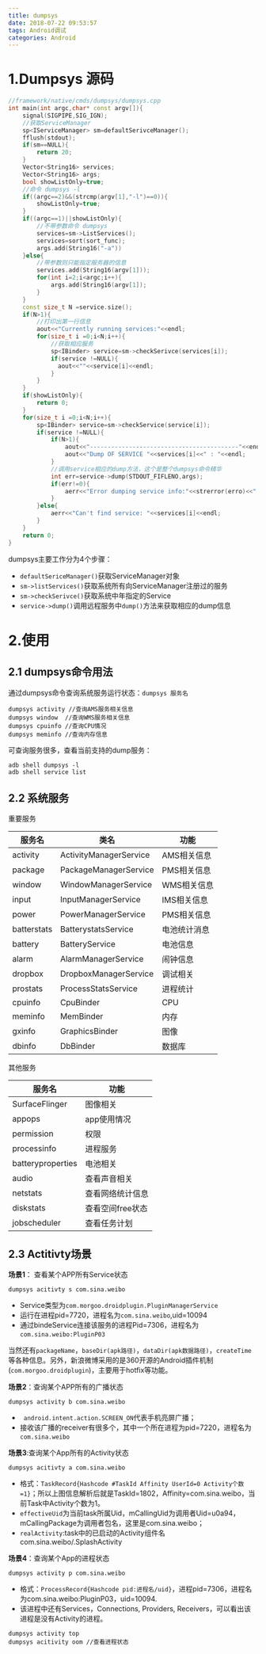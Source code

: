 ```yaml
---
title: dumpsys
date: 2018-07-22 09:53:57
tags: Android调试
categories: Android
---
```


# 1.Dumpsys 源码

<!--more-->
```cpp
//framework/native/cmds/dumpsys/dumpsys.cpp
int main(int argc,char* const argv[]){
    signal(SIGPIPE,SIG_IGN);
    //获取ServiceManager
    sp<IServiceManager> sm=defaultSerivceManager();
    fflush(stdout);
    if(sm==NULL){
        return 20;
    }
    Vector<String16> services;
    Vector<String16> args;
    bool showListOnly=true;
    //命令 dumpsys -l 
    if((argc==2)&&(strcmp(argv[1],"-l")==0)){
        showListOnly=true;
    }
    if((argc==1)||showListOnly){
        //不带参数命令 dumpsys
        services=sm->ListServices();
        services=sort(sort_func);
        args.add(String16("-a"))
    }else{
        //带参数则只能指定服务器的信息
        services.add(String16(argv[1]));
        for(int i=2;i<argc;i++){
            args.add(String16(argv[1]);
        }
    }
    const size_t N =service.size();
    if(N>1){
        //打印出第一行信息
        aout<<"Currently running services:"<<endl;
        for(size_t i =0;i<N;i++){
            //获取相应服务
            sp<IBinder> service=sm->checkSerivce(services[i]);
            if(service !=NULL){
              aout<<""<<service[i]<<endl;  
            }
        }
    }
    if(showListOnly){
        return 0;
    }
    for(size_t i =0;i<N;i++){
        sp<IBinder> service=sm->checkService(service[i]);
        if(service !=NULL){
            if(N>1){
                aout<<"------------------------------------------"<<endl;
                aout<<"Dump OF SERVICE "<<services[i]<<" : "<<endl;
            }
            //调用service相应的dump方法，这个是整个dumpsys命令精华
            int err=service->dump(STDOUT_FIFLENO,args);
            if(err!=0){
                aerr<<"Error dumping service info:"<<strerror(erro)<<" )"<<endl;
            }
        }else{
            aerr<<"Can't find service: "<<services[i]<<endl;
        }
    }
    return 0;
}
```

dumpsys主要工作分为4个步骤：

* `defaultSericeManager()`获取ServiceManager对象
* `sm->listServices()`获取系统所有向ServiceManager注册过的服务
* `sm->checkSerivce()`获取系统中年指定的Service
* `service->dump()`调用远程服务中`dump()`方法来获取相应的dump信息


# 2.使用
## 2.1 dumpsys命令用法
通过dumpsys命令查询系统服务运行状态：`dumpsys 服务名`

```
dumpsys activity //查询AMS服务相关信息
dumpsys window  //查询WMS服务相关信息
dumpsys cpuinfo //查询CPU情况
dumpsys meminfo //查询内存信息
```
可查询服务很多，查看当前支持的dump服务：

```
adb shell dumpsys -l
adb shell service list
```

## 2.2 系统服务

重要服务

|服务名|类名|功能|
|--|--|--|
|activity|ActivityManagerService|AMS相关信息|
|package|PackageManagerService|PMS相关信息|
|window|WindowManagerService|WMS相关信息|
|input|InputManagerService|IMS相关信息|
|power|PowerManagerService|PMS相关信息|
|batterstats|BatterystatsService|电池统计消息|
|battery|BatteryService|电池信息|
|alarm|AlarmManagerService|闹钟信息|
|dropbox|DropboxManagerService|调试相关|
|prostats|ProcessStatsService|进程统计|
|cpuinfo|CpuBinder|CPU|
|meminfo|MemBinder|内存|
|gxinfo|GraphicsBinder|图像|
|dbinfo|DbBinder|数据库|


其他服务

|服务名|功能|
|--|--|
|SurfaceFlinger|图像相关|
|appops|app使用情况|
|permission|权限|
|processinfo|进程服务|
|batteryproperties|电池相关|
|audio|查看声音相关|
|netstats|查看网络统计信息|
|diskstats|查看空间free状态|
|jobscheduler|查看任务计划|


## 2.3 Actitivty场景

**场景1**： 查看某个APP所有Service状态

```
dumpsys acitivty s com.sina.weibo
```

* Service类型为`com.morgoo.droidplugin.PluginManagerService`
* 运行在进程pid=7720，进程名为`com.sina.weibo`,uid=10094
* 通过bindeService连接该服务的进程Pid=7306，进程名为`com.sina.weibo:PluginP03`

当然还有`packageName`，`baseDir(apk路径)`，`dataDir(apk数据路径)`，`createTime`等各种信息。另外，新浪微博采用的是360开源的Android插件机制(`com.morgoo.droidplugin`)，主要用于hotfix等功能。

**场景2**：查询某个APP所有的广播状态

```
dumpsys activity b com.sina.weibo
```

* ` android.intent.action.SCREEN_ON`代表手机亮屏广播；
* 接收该广播的receiver有很多个，其中一个所在进程为pid=7220，进程名为`com.sina.weibo`

**场景3**:查询某个App所有的Activity状态

```
dumpsys acitivty a com.sina.weibo
```

* 格式：`TaskRecord{Hashcode #TaskId Affinity UserId=0 Activity个数=1}`；所以上图信息解析后就是TaskId=1802，Affinity=com.sina.weibo，当前Task中Activity个数为1。
* `effectiveUid`为当前task所属Uid，mCallingUid为调用者Uid=u0a94，mCallingPackage为调用者包名，这里是com.sina.weibo；
* `realActivity`:task中的已启动的Activity组件名com.sina.weibo/.SplashActivity

**场景4**：查询某个App的进程状态

```
dumpsys activity p com.sina.weibo
```
* 格式：`ProcessRecord{Hashcode pid:进程名/uid}`，进程pid=7306，进程名为com.sina.weibo:PluginP03，uid=10094.
* 该进程中还有Services，Connections, Providers, Receivers，可以看出该进程是没有Activity的进程。

```
dumpsys activity top
dumpsys acitivity oom //查看进程状态
```
